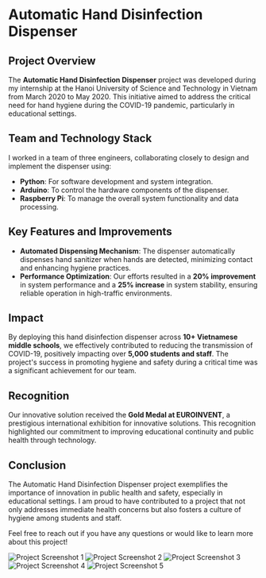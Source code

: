 # Automatic Hand Disinfection Dispenser

## Project Overview

The **Automatic Hand Disinfection Dispenser** project was developed during my internship at the Hanoi University of Science and Technology in Vietnam from March 2020 to May 2020. This initiative aimed to address the critical need for hand hygiene during the COVID-19 pandemic, particularly in educational settings.

## Team and Technology Stack

I worked in a team of three engineers, collaborating closely to design and implement the dispenser using:

- **Python**: For software development and system integration.
- **Arduino**: To control the hardware components of the dispenser.
- **Raspberry Pi**: To manage the overall system functionality and data processing.

## Key Features and Improvements

- **Automated Dispensing Mechanism**: The dispenser automatically dispenses hand sanitizer when hands are detected, minimizing contact and enhancing hygiene practices.
- **Performance Optimization**: Our efforts resulted in a **20% improvement** in system performance and a **25% increase** in system stability, ensuring reliable operation in high-traffic environments.

## Impact

By deploying this hand disinfection dispenser across **10+ Vietnamese middle schools**, we effectively contributed to reducing the transmission of COVID-19, positively impacting over **5,000 students and staff**. The project's success in promoting hygiene and safety during a critical time was a significant achievement for our team.

## Recognition

Our innovative solution received the **Gold Medal at EUROINVENT**, a prestigious international exhibition for innovative solutions. This recognition highlighted our commitment to improving educational continuity and public health through technology.

## Conclusion

The Automatic Hand Disinfection Dispenser project exemplifies the importance of innovation in public health and safety, especially in educational settings. I am proud to have contributed to a project that not only addresses immediate health concerns but also fosters a culture of hygiene among students and staff. 

Feel free to reach out if you have any questions or would like to learn more about this project!


![Project Screenshot 1](https://github.com/user-attachments/assets/68965785-7826-45a8-8072-020a782807aa)
![Project Screenshot 2](https://github.com/user-attachments/assets/d28ed628-4ce6-4e51-9044-8100885358ec)
![Project Screenshot 3](https://github.com/user-attachments/assets/e6bb5b1b-9e4c-47ee-b9fe-c0d9fb485e9e)
![Project Screenshot 4](https://github.com/user-attachments/assets/8853ce07-9f77-4ff3-ac52-1a986da1d864)
![Project Screenshot 5](https://github.com/user-attachments/assets/80528cf9-8eca-4bc6-b2db-f64a2ebaf32e)
